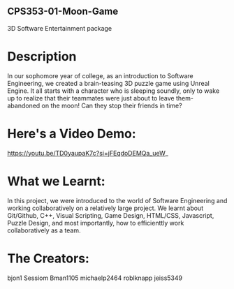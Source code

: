 ## CPS353-01-Moon-Game
3D Software Entertainment package

# Description
In our sophomore year of college, as an introduction to Software Engineering, we created a brain-teasing 3D puzzle game using Unreal Engine. It all starts with a character who is sleeping soundly, only to wake up to realize that their teammates were just about to leave them- abandoned on the moon! Can they stop their friends in time?

# Here's a Video Demo:
https://youtu.be/TD0yaupaK7c?si=jFEqdoDEMQa_ueW_

# What we Learnt:
In this project, we were introduced to the world of Software Engineering and working collaboratively on a relatively large project. We learnt about Git/Github, C++, Visual Scripting, Game Design, HTML/CSS, Javascript, Puzzle Design, and most importantly, how to efficienttly work collaboratively as a team.

# The Creators:
bjon1
Sessiom
Bman1105
michaelp2464
roblknapp
jeiss5349

